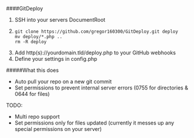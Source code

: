 ####GitDeploy  
1. SSH into your servers DocumentRoot  
2.  ```
    git clone https://github.com/gregor160300/GitDeploy.git deploy
    mv deploy/*.php ..
    rm -R deploy  
    ```
3. Add http(s)://yourdomain.tld/deploy.php to your GitHub webhooks  
4. Define your settings in config.php  
  
#####What this does    
- Auto pull your repo on a new git commit 
- Set permissions to prevent internal server errors (0755 for directories & 0644 for files)  
  
TODO:
- Multi repo support
- Set permissions only for files updated (currently it messes up any special permissions on your server)
